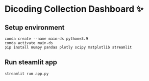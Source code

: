 # Dicoding Collection Dashboard ✨

## Setup environment
```
conda create --name main-ds python=3.9
conda activate main-ds
pip install numpy pandas plotly scipy matplotlib streamlit 
```

## Run steamlit app
```
streamlit run app.py
```

